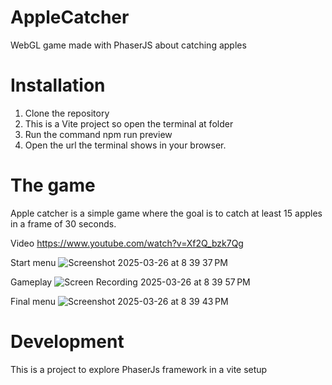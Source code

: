# AppleCatcher
 WebGL game made with PhaserJS about catching apples

# Installation

 1. Clone the repository
 2. This is a Vite project so open the terminal at folder
 3. Run the command npm run preview
 4. Open the url the terminal shows in your browser.

# The game
Apple catcher is a simple game where the goal is to catch at least 15 apples in a frame of 30 seconds.

Video
https://www.youtube.com/watch?v=Xf2Q_bzk7Qg


Start menu
![Screenshot 2025-03-26 at 8 39 37 PM](https://github.com/user-attachments/assets/ce141355-2389-4e1c-9774-b67616f930c1)

Gameplay
![Screen Recording 2025-03-26 at 8 39 57 PM](https://github.com/user-attachments/assets/9f6a95b9-f764-4ae8-8389-2d85cf7432a5)

Final menu
![Screenshot 2025-03-26 at 8 39 43 PM](https://github.com/user-attachments/assets/b4bcd22a-ea56-415a-845e-54e9c57368a7)

# Development
This is a project to explore PhaserJs framework in a vite setup

